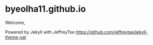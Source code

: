 # byeolha11.github.io


Welcome,

Powered by Jekyll with JeffreyTse
https://github.com/jeffreytse/jekyll-theme-yat

